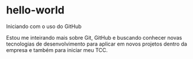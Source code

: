 # hello-world
Iniciando com o uso do GitHub

Estou me inteirando mais sobre Git, GitHub e buscando conhecer novas tecnologias de desenvolvimento para aplicar em novos projetos dentro da empresa e também para iniciar meu TCC.
